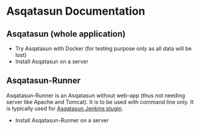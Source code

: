 # Asqatasun Documentation

## Asqatasun (whole application)

* Try Asqatasun with Docker (for testing purpose only as all data will be lost)
* Install Asqatasun on a server

## Asqatasun-Runner

Asqatasun-Runner is an Asqatasun without web-app (thus not needing server like Apache and Tomcat). 
It is to be used with command line only. It is typically used for [Asqatasun Jenkins plugin]().

* Install Asqatasun-Runner on a server


